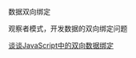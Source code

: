 数据双向绑定

观察者模式，开发数据的双向绑定问题

[谈谈JavaScript中的双向数据绑定](http://www.html-js.com/article/Study-of-twoway-data-binding-JavaScript-talk-about-JavaScript-every-day)
